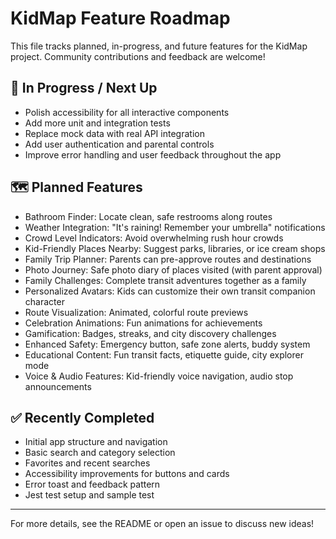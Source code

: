# KidMap Feature Roadmap

This file tracks planned, in-progress, and future features for the KidMap project. Community contributions and feedback are welcome!

## 🚀 In Progress / Next Up
- Polish accessibility for all interactive components
- Add more unit and integration tests
- Replace mock data with real API integration
- Add user authentication and parental controls
- Improve error handling and user feedback throughout the app

## 🗺️ Planned Features
- Bathroom Finder: Locate clean, safe restrooms along routes
- Weather Integration: "It's raining! Remember your umbrella" notifications
- Crowd Level Indicators: Avoid overwhelming rush hour crowds
- Kid-Friendly Places Nearby: Suggest parks, libraries, or ice cream shops
- Family Trip Planner: Parents can pre-approve routes and destinations
- Photo Journey: Safe photo diary of places visited (with parent approval)
- Family Challenges: Complete transit adventures together as a family
- Personalized Avatars: Kids can customize their own transit companion character
- Route Visualization: Animated, colorful route previews
- Celebration Animations: Fun animations for achievements
- Gamification: Badges, streaks, and city discovery challenges
- Enhanced Safety: Emergency button, safe zone alerts, buddy system
- Educational Content: Fun transit facts, etiquette guide, city explorer mode
- Voice & Audio Features: Kid-friendly voice navigation, audio stop announcements

## ✅ Recently Completed
- Initial app structure and navigation
- Basic search and category selection
- Favorites and recent searches
- Accessibility improvements for buttons and cards
- Error toast and feedback pattern
- Jest test setup and sample test

---
For more details, see the README or open an issue to discuss new ideas!
